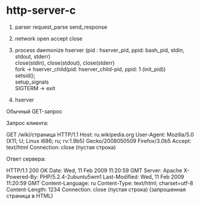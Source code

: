# http-server-c

1. parser
   request_parse
   send_response
   
2. network
    open
   accept
   close
   
3. process
    daemonize
            hserver (pid : hserver_pid, ppid: bash_pid, stdin, stdout, stderr)  
            close(stdin), close(stdout), close(stderr)  
            fork -> hserver_child(pid: hserver_child-pid, ppid: 1 (init_pid))  
            setsid();  
   setup_signals  
            SIGTERM -> exit  
     
4. hserver  

Обычный GET-запрос

Запрос клиента:

GET /wiki/страница HTTP/1.1
Host: ru.wikipedia.org
User-Agent: Mozilla/5.0 (X11; U; Linux i686; ru; rv:1.9b5) Gecko/2008050509 Firefox/3.0b5
Accept: text/html
Connection: close
(пустая строка)

Ответ сервера:

HTTP/1.1 200 OK
Date: Wed, 11 Feb 2009 11:20:59 GMT
Server: Apache
X-Powered-By: PHP/5.2.4-2ubuntu5wm1
Last-Modified: Wed, 11 Feb 2009 11:20:59 GMT
Content-Language: ru
Content-Type: text/html; charset=utf-8
Content-Length: 1234
Connection: close
(пустая строка)
(запрошенная страница в HTML)

   